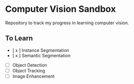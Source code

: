 # Computer Vision Sandbox

Repository to track my progress in learning computer vision.

## To Learn

- [ x ] Instance Segmentation
- [ x ] Semantic Segmentation
- [ ] Object Detection
- [ ] Object Tracking
- [ ] Image Enhancement